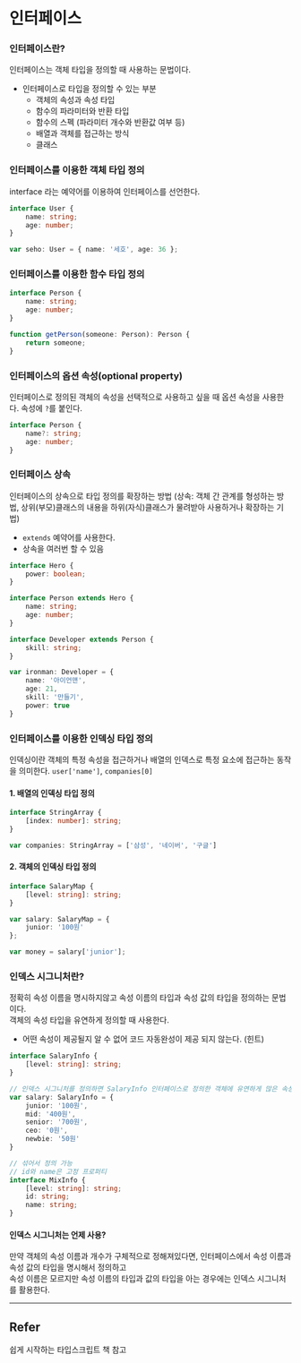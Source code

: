 # 인터페이스

### 인터페이스란?

인터페이스는 객체 타입을 정의할 때 사용하는 문법이다.

- 인터페이스로 타입을 정의할 수 있는 부분
  - 객체의 속성과 속성 타입
  - 함수의 파라미터와 반환 타입
  - 함수의 스펙 (파라미터 개수와 반환값 여부 등)
  - 배열과 객체를 접근하는 방식
  - 클래스

### 인터페이스를 이용한 객체 타입 정의
interface 라는 예약어를 이용하여 인터페이스를 선언한다.
```typescript
interface User {
    name: string;
    age: number;
}

var seho: User = { name: '세호', age: 36 };
```

### 인터페이스를 이용한 함수 타입 정의

```typescript
interface Person {
    name: string;
    age: number;
}

function getPerson(someone: Person): Person {
    return someone;
}
```

### 인터페이스의 옵션 속성(optional property)
인터페이스로 정의된 객체의 속성을 선택적으로 사용하고 싶을 때 옵션 속성을 사용한다.
속성에 `?`를 붙인다.

````typescript
interface Person {
    name?: string;
    age: number;
}
````

### 인터페이스 상속
인터페이스의 상속으로 타입 정의를 확장하는 방법
(상속: 객체 간 관계를 형성하는 방법, 상위(부모)클래스의 내용을 하위(자식)클래스가 물려받아 사용하거나 확장하는 기법)

- `extends` 예약어를 사용한다.
- 상속을 여러번 할 수 있음

```typescript
interface Hero {
    power: boolean;
}

interface Person extends Hero {
    name: string;
    age: number;
}

interface Developer extends Person {
    skill: string;
}

var ironman: Developer = {
    name: '아이언맨',
    age: 21,
    skill: '만들기',
    power: true
}
```
### 인터페이스를 이용한 인덱싱 타입 정의

인덱싱이란 객체의 특정 속성을 접근하거나 배열의 인덱스로 특정 요소에 접근하는 동작을 의미한다.
`user['name']`, `companies[0]`

#### 1. 배열의 인덱싱 타입 정의
````typescript
interface StringArray {
    [index: number]: string;
}

var companies: StringArray = ['삼성', '네이버', '구글']
````

#### 2. 객체의 인덱싱 타입 정의
```typescript
interface SalaryMap {
    [level: string]: string;
}

var salary: SalaryMap = {
    junior: '100원'
};

var money = salary['junior'];
```

### 인덱스 시그니처란?
정확히 속성 이름을 명시하지않고 속성 이름의 타입과 속성 값의 타입을 정의하는 문법이다.<br/>
객체의 속성 타입을 유연하게 정의할 때 사용한다.

- 어떤 속성이 제공될지 알 수 없어 코드 자동완성이 제공 되지 않는다. (힌트)

````typescript
interface SalaryInfo {
    [level: string]: string;
}

// 인덱스 시그니처를 정의하면 SalaryInfo 인터페이스로 정의한 객체에 유연하게 많은 속성을 추가할 수 있다.
var salary: SalaryInfo = {
    junior: '100원',
    mid: '400원',
    senior: '700원',
    ceo: '0원',
    newbie: '50원'
}

// 섞어서 정의 가능
// id와 name은 고정 프로퍼티
interface MixInfo {
    [level: string]: string;
    id: string;
    name: string;
}

````

#### 인덱스 시그니처는 언제 사용?
만약 객체의 속성 이름과 개수가 구체적으로 정해져있다면,
인터페이스에서 속성 이름과 속성 값의 타입을 명시해서 정의하고<br/>
속성 이름은 모르지만 속성 이름의 타입과 값의 타입을 아는 경우에는 인덱스 시그니처를 활용한다.

---

## Refer
쉽게 시작하는 타입스크립트 책 참고
